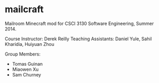 mailcraft
=========

Mailroom Minecraft mod for CSCI 3130 Software Engineering, Summer 2014.

Course Instructor: Derek Reilly
Teaching Assistants: Daniel Yule, Sahil Kharidia, Huiyuan Zhou

Group Members:
- Tomas Guinan
- Miaowen Xu
- Sam Churney

